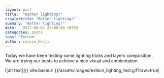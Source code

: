 ```yaml
---
layout: post
title:  "Better lighting!"
crawlertitle: "Better lighting!"
summary: "Better lighting!"
date:   2017-06-04 23:00:00 +0700
categories: posts
tags: 'Exleon'
author: cassio_kenji
---
```

Today we have been testing some lighting tricks and layers composition.
We are trying our bests to achieve a nice visual and ambientation.

![alt text]({{ site.baseurl }}/assets/images/exleon_lighting_test.gif?raw=true)


<!-- To add new posts, simply add a file in the `_posts` directory that follows the convention `YYYY-MM-DD-name-of-post.ext` and includes the necessary front matter. Take a look at the source for this post to get an idea about how it works.

Jekyll also offers powerful support for code snippets:

{% highlight ruby %}
def print_hi(name)
  puts "Hi, #{name}"
end
print_hi('Tom')
#=> prints 'Hi, Tom' to STDOUT.
{% endhighlight %}

Check out the [Jekyll docs][jekyll-docs] for more info on how to get the most out of Jekyll. File all bugs/feature requests at [Jekyll’s GitHub repo][jekyll-gh]. If you have questions, you can ask them on [Jekyll Talk][jekyll-talk].

[jekyll-docs]: http://jekyllrb.com/docs/home
[jekyll-gh]:   https://github.com/jekyll/jekyll
[jekyll-talk]: https://talk.jekyllrb.com/ -->
